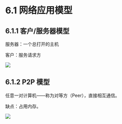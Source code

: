# 6.1 网络应用模型

## 6.1.1 客户/服务器模型

服务器：一个总打开的主机

客户：服务请求方

![](https://csnotes.oss-cn-beijing.aliyuncs.com/photos/C_S.png)

## 6.1.2 P2P 模型

任意一对计算机——称为对等方（Peer），直接相互通信。

缺点：占用内存。

![](https://csnotes.oss-cn-beijing.aliyuncs.com/photos/P2P.png)


